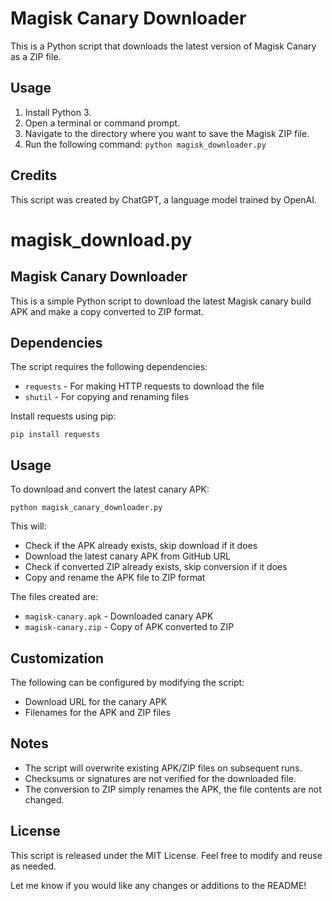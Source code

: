# Magisk Canary Downloader

This is a Python script that downloads the latest version of Magisk Canary as a ZIP file.

## Usage

1. Install Python 3.
2. Open a terminal or command prompt.
3. Navigate to the directory where you want to save the Magisk ZIP file.
4. Run the following command: `python magisk_downloader.py`

## Credits

This script was created by ChatGPT, a language model trained by OpenAI.


# magisk_download.py

## Magisk Canary Downloader

This is a simple Python script to download the latest Magisk canary build APK and make a copy converted to ZIP format.

## Dependencies

The script requires the following dependencies:

- `requests` - For making HTTP requests to download the file
- `shutil` - For copying and renaming files

Install requests using pip:

```
pip install requests
```

## Usage

To download and convert the latest canary APK:

```
python magisk_canary_downloader.py
```

This will:

- Check if the APK already exists, skip download if it does
- Download the latest canary APK from GitHub URL
- Check if converted ZIP already exists, skip conversion if it does 
- Copy and rename the APK file to ZIP format

The files created are:

- `magisk-canary.apk` - Downloaded canary APK
- `magisk-canary.zip` - Copy of APK converted to ZIP

## Customization

The following can be configured by modifying the script:

- Download URL for the canary APK
- Filenames for the APK and ZIP files

## Notes

- The script will overwrite existing APK/ZIP files on subsequent runs. 
- Checksums or signatures are not verified for the downloaded file.
- The conversion to ZIP simply renames the APK, the file contents are not changed.

## License

This script is released under the MIT License. Feel free to modify and reuse as needed.

Let me know if you would like any changes or additions to the README!
